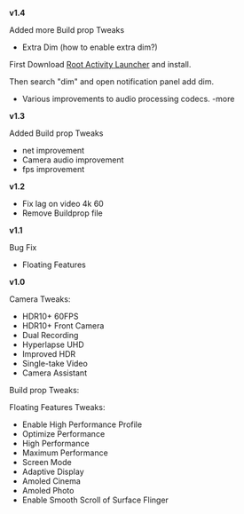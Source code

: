 **v1.4**

Added more Build prop Tweaks
- Extra Dim (how to enable extra dim?)

First Download <a href="https://drive.google.com/file/d/1GyTlZXqR6zfw06DkSTnZsnLz1OldhIEb/view?usp=drivesdk">Root Activity Launcher</a> and install.

Then search "dim" and open notification panel add dim.
- Various improvements to audio processing codecs.
-more

**v1.3**

Added Build prop Tweaks
 - net improvement 
 - Camera audio improvement 
 - fps improvement

**v1.2**

- Fix lag on video 4k 60
- Remove Buildprop file

**v1.1**

Bug Fix 
- Floating Features

**v1.0**

Camera Tweaks:
- HDR10+ 60FPS
- HDR10+ Front Camera
- Dual Recording
- Hyperlapse UHD
- Improved HDR
- Single-take Video
- Camera Assistant

Build prop Tweaks:

Floating Features Tweaks:
- Enable High Performance Profile
- Optimize Performance
- High Performance
- Maximum Performance
- Screen Mode
- Adaptive Display
- Amoled Cinema
- Amoled Photo
- Enable Smooth Scroll of Surface Flinger
